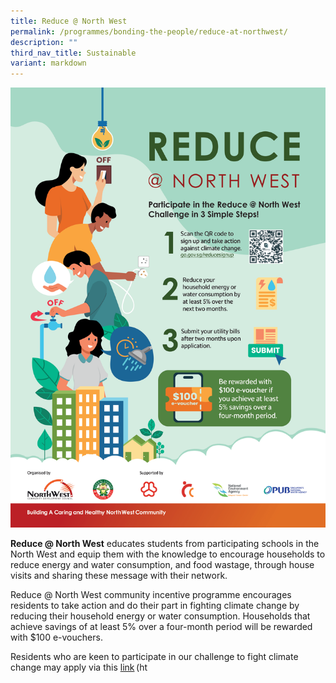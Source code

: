 ```yaml
---
title: Reduce @ North West
permalink: /programmes/bonding-the-people/reduce-at-northwest/
description: ""
third_nav_title: Sustainable
variant: markdown
---
```

![](/images/Programmes/Green%20Living/NWCDC_Reduce_northwest2025_Poster.png)

**Reduce @ North West** educates students from participating schools in the North West and equip them with the knowledge to encourage households to reduce energy and water consumption, and food wastage, through house visits and sharing these message with their network.

Reduce @ North West community incentive programme  encourages residents to take action and do their part in fighting climate change by reducing their household energy or water consumption. Households that achieve savings of at least 5% over a four-month period will be rewarded with $100 e-vouchers.


Residents who are keen to participate in our challenge to fight climate change may apply via this [link](https://form.gov.sg/641db104f33bd00013d157bf) (ht